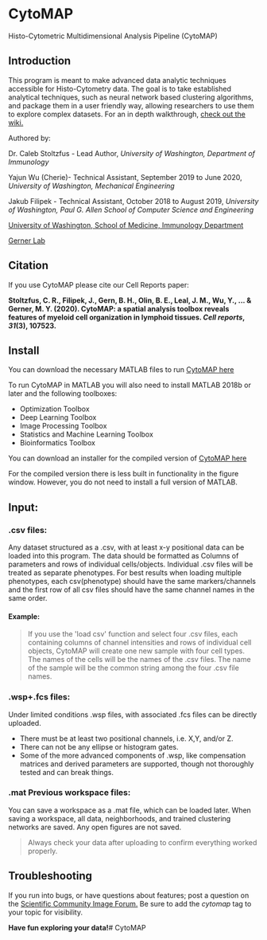 # CytoMAP

Histo-Cytometric Multidimensional Analysis Pipeline (CytoMAP) 

## Introduction 

This program is meant to make advanced data analytic techniques
accessible for Histo-Cytometry data. The goal is to take established
analytical techniques, such as neural network based clustering
algorithms, and package them in a user friendly way, allowing researchers
to use them to explore complex datasets. For an in depth walkthrough, [check out the wiki.]( https://gitlab.com/gernerlab/cytomap/wikis/Home )

Authored by: 

Dr. Caleb Stoltzfus - Lead Author, *University of Washington, Department of Immunology*

Yajun Wu (Cherie)- Technical Assistant, September 2019 to June 2020, *University of Washington, Mechanical Engineering*

Jakub Filipek - Technical Assistant, October 2018 to August 2019, *University of Washington, Paul G. Allen School of Computer Science and Engineering*

[University of Washington, School of Medicine, Immunology Department](https://www.immunology.washington.edu/)

[Gerner Lab](http://depts.washington.edu/myglab/)

## Citation

If you use CytoMAP please cite our Cell Reports paper:

**Stoltzfus, C. R., Filipek, J., Gern, B. H., Olin, B. E., Leal, J. M.,  Wu, Y., ... & Gerner, M. Y. (2020). CytoMAP: a spatial analysis  toolbox reveals features of myeloid cell organization in lymphoid  tissues. *Cell reports*, *31*(3), 107523.**

## Install 
You can download the necessary MATLAB files to run [CytoMAP here](https://gitlab.com/gernerlab/cytomap/-/archive/master/cytomap-master.zip?path=CytoMAP) 

To run CytoMAP in MATLAB you will also need to install MATLAB 2018b or later and the following toolboxes:
* Optimization Toolbox
* Deep Learning Toolbox
* Image Processing Toolbox
* Statistics and Machine Learning Toolbox
* Bioinformatics Toolbox

You can download an installer for the compiled version of [CytoMAP here](https://gitlab.com/gernerlab/cytomap/raw/master/StandaloneInstaller/CytoMAP_Installer_Windows.exe)

For the compiled version there is less built in functionality in the figure window. However, you do not need to install a full version of MATLAB.

## Input:

### .csv files:

Any dataset structured as a .csv, with at least x-y positional data can be loaded into this program. The data should be formatted as Columns of parameters and rows of individual cells/objects. Individual .csv files will be treated as separate phenotypes. For best results when loading multiple phenotypes, each csv(phenotype) should have the same markers/channels and the first row of all csv files should have the same channel names in the same order. 

#### Example:
> If you use the 'load csv' function and select four .csv files, each containing columns of channel intensities 
> and rows of individual cell objects, CytoMAP will create one new sample with four cell types. The names of the cells will be the names of the .csv files. The name of the sample will be the common string among the four .csv file names.

### .wsp+.fcs files:

Under limited conditions .wsp files, with associated .fcs files can be directly uploaded.
* There must be at least two positional channels, i.e. X,Y, and/or Z.
* There can not be any ellipse or histogram gates.
* Some of the more advanced components of .wsp, like compensation matrices and derived parameters are supported, though not thoroughly tested and can break things.

### .mat Previous workspace files:
You can save a workspace as a .mat file, which can be loaded later. 
When saving a workspace, all data, neighborhoods, and trained clustering 
networks are saved. Any open figures are not saved.

> Always check your data after uploading to confirm everything worked properly.

## Troubleshooting

If you run into bugs, or have questions about features; post a question on the [Scientific Community Image Forum.](https://forum.image.sc/) Be sure to add the *cytomap* tag to your topic for visibility.

**Have fun exploring your data!**# CytoMAP
